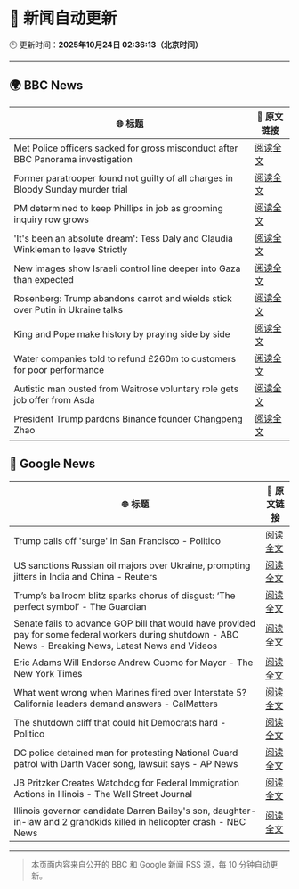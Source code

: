 # 🧠 新闻自动更新

🕒 更新时间：**2025年10月24日 02:36:13（北京时间）**

---

## 🌍 BBC News

| 🌐 标题 | 🔗 原文链接 |
|--------|-------------|
| Met Police officers sacked for gross misconduct after BBC Panorama investigation | [阅读全文](https://www.bbc.com/news/articles/cy0kynx59v0o?at_medium=RSS&at_campaign=rss) |
| Former paratrooper found not guilty of all charges in Bloody Sunday murder trial | [阅读全文](https://www.bbc.com/news/articles/c993nlken18o?at_medium=RSS&at_campaign=rss) |
| PM determined to keep Phillips in job as grooming inquiry row grows | [阅读全文](https://www.bbc.com/news/articles/cvgwnqeq5z0o?at_medium=RSS&at_campaign=rss) |
| 'It's been an absolute dream': Tess Daly and Claudia Winkleman to leave Strictly | [阅读全文](https://www.bbc.com/news/articles/cz0x1lr7j92o?at_medium=RSS&at_campaign=rss) |
| New images show Israeli control line deeper into Gaza than expected | [阅读全文](https://www.bbc.com/news/articles/cx2y00g4x29o?at_medium=RSS&at_campaign=rss) |
| Rosenberg: Trump abandons carrot and wields stick over Putin in Ukraine talks | [阅读全文](https://www.bbc.com/news/articles/cnve5532v7yo?at_medium=RSS&at_campaign=rss) |
| King and Pope make history by praying side by side | [阅读全文](https://www.bbc.com/news/articles/cnve5mdze8yo?at_medium=RSS&at_campaign=rss) |
| Water companies told to refund £260m to customers for poor performance | [阅读全文](https://www.bbc.com/news/articles/cdjrymnx1e8o?at_medium=RSS&at_campaign=rss) |
| Autistic man ousted from Waitrose voluntary role gets job offer from Asda | [阅读全文](https://www.bbc.com/news/articles/c98n53dpzx6o?at_medium=RSS&at_campaign=rss) |
| President Trump pardons Binance founder Changpeng Zhao | [阅读全文](https://www.bbc.com/news/articles/cly1qrl9l1qo?at_medium=RSS&at_campaign=rss) |

## 📰 Google News

| 🌐 标题 | 🔗 原文链接 |
|--------|-------------|
| Trump calls off 'surge' in San Francisco - Politico | [阅读全文](https://news.google.com/rss/articles/CBMijgFBVV95cUxOY3pkSm5sNzJMZGVoQ2RIb1lhRHhPQXR5endjc3I4MmszU2x1bFZmUkYzTDNOOExoYVZMVUt6Y0ZKWUxzYS05Q0hjeWQ2bGRITnl1U3FGRVdlZ1dNcERHWnJabUZfa1BHU1pkd215eUhJaEFHcnhRcFRLN0wzOHRtTlFvc0Q4RTRCLWhaLVlR?oc=5) |
| US sanctions Russian oil majors over Ukraine, prompting jitters in India and China - Reuters | [阅读全文](https://news.google.com/rss/articles/CBMivwFBVV95cUxNeDhJUzB6MnJGSGtWN3owZ3NPVW1aTGhzdThNZTRQc05zZ2lEMkxQTFU4ZjFkQ2N2NVpJdXVLYVEyTUUwRkk5MjRXQ0xnNGt2ZkRrNGpjSmVvTGZ1S2xTZGtxNFNUYXZQUE01QzYwbWE3VjZXZmVOY0pyQW5IUnJXYlNILTRLWE9KLUE3OGdaOTNoUWF3QjZUVmx5dVRFNDI0elQ3cXVRblZHVzF3QVhjSmUteFpoSmpkUm13aW1SVQ?oc=5) |
| Trump’s ballroom blitz sparks chorus of disgust: ‘The perfect symbol’ - The Guardian | [阅读全文](https://news.google.com/rss/articles/CBMiiwFBVV95cUxNRVZuYVpJWkhoa2htWWVndUdUdC1IRmpJemRKN1d6bFRTMWNXVzg2d2M5M3ZxUEVQSzdvZVZPZmh5aWxLclJOU0hBVUF5NnEydjQ4WWVnUWpkSndfbUh5ZkVZV285V09WX05FazhqTHFhZERGWFgzaUdaYmw2cjJVbjVvcklvZ0pia1lJ?oc=5) |
| Senate fails to advance GOP bill that would have provided pay for some federal workers during shutdown - ABC News - Breaking News, Latest News and Videos | [阅读全文](https://news.google.com/rss/articles/CBMipgFBVV95cUxNT3VBOTZtWnFfbmpPOXl2UjZqMGkzMS1lTHpqVENYcUoyTXZYZlMwZ2tTQUlac0duS05jNG1oVGp6eEZmcURBb1pRZHN2cnJQM0tNLUIyV3pZZ3RQYlpHUms4ak1EM1lielVCOUNwamNXS2NlOS0wVW8wMTJVX1FldEFBOVJzYzBkUEVWaHA5RlBoRktxWDA5d2N2T1BidXI1TU13RFdR0gGrAUFVX3lxTE1PWU5sTVp3dDlIdzN6VDA1WG45NlVNVDFkRkNvYzZVN2JybWU5SVlmODh0NXpEdUN5V2p3YU9WTVAyMm1FZXRIUVlSNzdFMng4a1BPXzhqQjVOYmdReVZoMXVTTlRRNUNwYUFNTUUxa2ViTUtEekpVUlZnaWtUNWFzNDBiYU9JOE1zRXNkMzRwcWpjc0Y4cWxWenc0bjhBel9YM252UG9YVzYxUQ?oc=5) |
| Eric Adams Will Endorse Andrew Cuomo for Mayor - The New York Times | [阅读全文](https://news.google.com/rss/articles/CBMihAFBVV95cUxPb0tDX0x0dUtZVm1LWF9tdndtUFh6cDZJUGNNVzM0V3dvbEkyclNpc01Hd05hR2c5V2Q1R2FBUkhtRUpIVHNjQk9jOXRQWUk1TXlDSjVjcXpDVGpFZnhQdk5jdE85bTAxeWYybDNfbnY3M0dSS0tQYm1vMnBnVnNoZVBDN2I?oc=5) |
| What went wrong when Marines fired over Interstate 5? California leaders demand answers - CalMatters | [阅读全文](https://news.google.com/rss/articles/CBMigAFBVV95cUxQNDBMYlVnYU85OXI0WTctNkdPUUY2WWx5SWJ3Qy1yLU1IWVRfa0xid2lsYV90NnhKQ2ttUVp4NkNEQU85ZTNtb1dtTHp1OGhkMk9NWl9lYXhrMXpwcUxhTTZjTC1zbE12MUdBcUpIT3ZMUkRkYTNXckt3c3F6RUxXcQ?oc=5) |
| The shutdown cliff that could hit Democrats hard - Politico | [阅读全文](https://news.google.com/rss/articles/CBMiigFBVV95cUxQbEplZ1NkNnlOZC15WXVxNklldWh3YUd2MHlLbXhFS3RPcWl1SVc1M1pNUmpSbHlLQVJzSk41QTJxSjJoSG1yVUt0aFBfc2NOdWlWeHZwYTBxTGoxaTRzN3NNLUM1ZUllaEdFWnFiNkZfaDRCWmN2M2JmNUNQWFliakhwaUc5eDF1b1E?oc=5) |
| DC police detained man for protesting National Guard patrol with Darth Vader song, lawsuit says - AP News | [阅读全文](https://news.google.com/rss/articles/CBMiqAFBVV95cUxQQU5DTE9SMVA4UWZOdFJoTmNTSjcybDk5VTYtbEZtU1huLUtqSHJEaUFHQW9WWW5hN2J3VGhfOHRIdjZNOUgtUi1tcTc0Y2xYSjNvVkc5RHNOMjhoM2Q2SV9lNXR0dEFSZEQxMlpRNjJyaUd0N0dZRU81b1JpNkNfNWNxOURSZFR2X0JHSFE1bUV3bFJRb1YzN0IyaF9EcF9wQWIwZEl3Q2I?oc=5) |
| JB Pritzker Creates Watchdog for Federal Immigration Actions in Illinois - The Wall Street Journal | [阅读全文](https://news.google.com/rss/articles/CBMirgFBVV95cUxNMGdkdl9Gd1NQTDl0QVNOeVVBdXplWGdvUGR5SXp3TmoxSjhaS0tHQmhnQUlwRzFMdjVudEJabXFVcENGNlhqRXp5emkwNDNUZmxreDhpdHExQndmUXcxY2NDclZ5MXBKRU1RQ3R5bm85RzJfaFJacHJxU2R3SFZ6Y0JlT3pNcTdMbUF0ODRuN3ROeW1iMlgtNjFwWE16ci1iazFuQkFfRHl4NDdUcFE?oc=5) |
| Illinois governor candidate Darren Bailey's son, daughter-in-law and 2 grandkids killed in helicopter crash - NBC News | [阅读全文](https://news.google.com/rss/articles/CBMinAFBVV95cUxOdkVESnkwNFNCMFNEQ2ZWdFRVbUpMcldoaURfbnZ4Z25HTktpb3dVYW42UmdMNldsb1hrY0dPZGJVN2VuN0p4a3RQeHRFS3g4M1lLdm9UeE1wVEVaRW41TTFlb0lNclFzYnBkdmJLSVAxZGkxRkM4WGl2LTk5bHdtX1F6eFY5Z2VOcl93dDJLdlhmbUFjWWZTeWdYUjXSAVZBVV95cUxOclNBZGgtdTkweXpYR0E0TF9BRDJXOVhORDByMDdUSGxBem1DOVByMGs0NjEwLWNqS2NscmR1UTR3ZnB5U2RVMFJHa2FyX3pMVlpQRVZFUQ?oc=5) |

---
> 本页面内容来自公开的 BBC 和 Google 新闻 RSS 源，每 10 分钟自动更新。